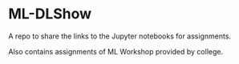 # ML-DLShow
A repo to share the links to the Jupyter notebooks for assignments.

Also contains assignments of ML Workshop provided by college.
